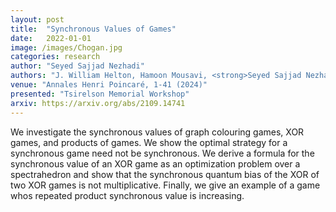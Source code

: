 ```yaml
---
layout: post
title:  "Synchronous Values of Games"
date:   2022-01-01
image: /images/Chogan.jpg
categories: research
author: "Seyed Sajjad Nezhadi"
authors: "J. William Helton, Hamoon Mousavi, <strong>Seyed Sajjad Nezhadi</strong>, Vern I. Paulsen, Travis B. Russell"
venue: "Annales Henri Poincaré, 1-41 (2024)"
presented: "Tsirelson Memorial Workshop"
arxiv: https://arxiv.org/abs/2109.14741
---
```

We investigate the synchronous values of graph colouring games, XOR games, and products of games. We show the optimal strategy for a synchronous game need not be synchronous. We derive a formula for the synchronous value of an XOR game as an optimization problem over a spectrahedron and show that the synchronous quantum bias of the XOR of two XOR games is not multiplicative. Finally, we give an example of a game whos repeated product synchronous value is increasing.